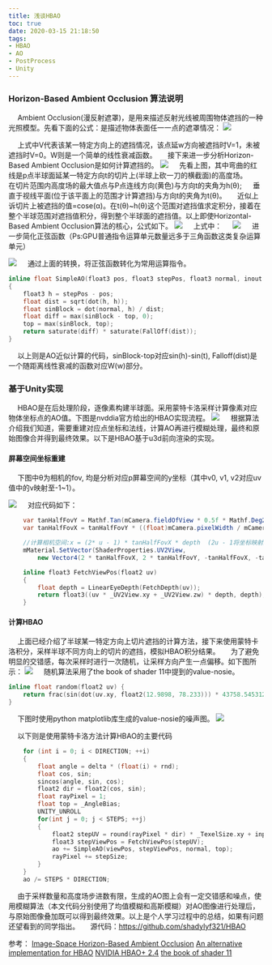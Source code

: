 ```yaml
---
title: 浅谈HBAO
toc: true
date: 2020-03-15 21:18:50
tags:
- HBAO
- AO
- PostProcess
- Unity
---
```

### Horizon-Based Ambient Occlusion 算法说明
&emsp; Ambient Occlusion(漫反射遮罩)，是用来描述反射光线被周围物体遮挡的一种光照模型。先看下面的公式：是描述物体表面任一一点的遮罩情况：
![](/images/HBAO/1.png)
<!-- more -->
&emsp; 上式中V代表该某一特定方向上的遮挡情况，该点延w方向被遮挡时V=1，未被遮挡时V=0。W则是一个简单的线性衰减函数。
&emsp; 接下来进一步分析Horizon-Based Ambient Occlusion是如何计算遮挡的。
![](/images/HBAO/2.png)
&emsp; 先看上图，其中弯曲的红线是p点半球面延某一特定方向t的切片上(半球上砍一刀的横截面)的高度场。
&emsp; 在切片范围内高度场的最大值点与P点连线方向(黄色)与方向t的夹角为h(θ); 
&emsp; 垂直于视线平面(位于该平面上的范围才计算遮挡)与方向t的夹角为t(θ)。
&emsp; 近似上诉切片上被遮挡的值=cose(α)。在t(θ)~h(θ)这个范围对遮挡值求定积分，接着在整个半球范围对遮挡值积分，得到整个半球面的遮挡值。以上即使Horizontal-Based Ambient Occlusion算法的核心，公式如下。
![](/images/HBAO/3.png)
&emsp; 上式中：
&emsp; ![](/images/HBAO/4.png)
&emsp; 进一步简化正弦函数（Ps:GPU普通指令运算单元数量远多于三角函数这类复杂运算单元）

![](/images/HBAO/5.png)
&emsp; 通过上面的转换，将正弦函数转化为常用运算指令。
````c++
inline float SimpleAO(float3 pos, float3 stepPos, float3 normal, inout float top)
{
    float3 h = stepPos - pos;
    float dist = sqrt(dot(h, h));
    float sinBlock = dot(normal, h) / dist;
    float diff = max(sinBlock - top, 0);
    top = max(sinBlock, top);
    return saturate(diff) * saturate(FallOff(dist));
}
````
&emsp; 以上则是AO近似计算的代码，sinBlock-top对应sin(h)-sin(t), Falloff(dist)是一个随距离线性衰减的函数对应W(w)部分。
### 基于Unity实现
&emsp; HBAO是在后处理阶段，逐像素构建半球面。采用蒙特卡洛采样计算像素对应物体坐标点的AO值。下图是nvddia官方给出的HBAO实现流程。
![](/images/HBAO/6.png)
&emsp; 根据算法介绍我们知道，需要重建对应点坐标和法线，计算AO再进行模糊处理，最终和原始图像合并得到最终效果。以下是HBAO基于u3d前向渲染的实现。

#### 屏幕空间坐标重建
&emsp; 下图中θ为相机的fov, 均是分析对应p屏幕空间的y坐标（其中v0, v1, v2对应uv值中的v映射至-1~1）。

![](/images/HBAO/7.png)
&emsp; 对应代码如下：
````c#
    var tanHalfFovY = Mathf.Tan(mCamera.fieldOfView * 0.5f * Mathf.Deg2Rad);
    var tanHalfFovX = tanHalfFovY * ((float)mCamera.pixelWidth / mCamera.pixelHeight);

    //计算相机空间:x = (2* u - 1) * tanHalfFovX * depth  (2u - 1将坐标映射到-1,1)
    mMaterial.SetVector(ShaderProperties.UV2View, 
        new Vector4(2 * tanHalfFovX, 2 * tanHalfFovY, -tanHalfFovX, -tanHalfFovY));
````
````c++
    inline float3 FetchViewPos(float2 uv)
    {
        float depth = LinearEyeDepth(FetchDepth(uv));
        return float3((uv * _UV2View.xy + _UV2View.zw) * depth, depth);
    }
````
#### 计算HBAO
&emsp; 上面已经介绍了半球某一特定方向上切片遮挡的计算方法，接下来使用蒙特卡洛积分，采样半球不同方向上的切片的遮挡，模拟HBAO积分结果。
&emsp; 为了避免明显的交错感，每次采样时进行一次随机，让采样方向产生一点偏移。如下图所示：
![](/images/HBAO/8.png)
&emsp; 随机算法采用了the book of shader 11中提到的value-nosie。
````c++
inline float random(float2 uv) {
    return frac(sin(dot(uv.xy, float2(12.9898, 78.233))) * 43758.5453123);
}
````
&emsp; 下图时使用python matplotlib库生成的value-nosie的噪声图。
![](/images/HBAO/9.png)

&emsp; 以下则是使用蒙特卡洛方法计算HBAO的主要代码
````c++
    for (int i = 0; i < DIRECTION; ++i)
    {
        float angle = delta * (float(i) + rnd);
        float cos, sin;
        sincos(angle, sin, cos);
        float2 dir = float2(cos, sin);
        float rayPixel = 1;
        float top = _AngleBias;
        UNITY_UNROLL
        for(int j = 0; j < STEPS; ++j)
        {
            float2 stepUV = round(rayPixel * dir) * _TexelSize.xy + input.uv;
            float3 stepViewPos = FetchViewPos(stepUV);
            ao += SimpleAO(viewPos, stepViewPos, normal, top);
            rayPixel += stepSize;
        }
    }
    ao /= STEPS * DIRECTION;
`````
&emsp; 由于采样数量和高度场步进数有限，生成的AO图上会有一定交错感和噪点，使用模糊算法（本文代码分别使用了均值模糊和高斯模糊）对AO图像进行处理后，与原始图像叠加既可以得到最终效果。以上是个人学习过程中的总结，如果有问题还望看到的同学指出。
&emsp; 源代码：https://github.com/shadylyf321/HBAO

参考：
[Image-Space Horizon-Based Ambient Occlusion](http://citeseerx.ist.psu.edu/viewdoc/download?doi=10.1.1.214.6686&rep=rep1&type=pdf)
[An alternative implementation for HBAO](https://www.derschmale.com/2013/12/20/an-alternative-implementation-for-hbao-2/)
[NVIDIA HBAO+ 2.4](https://docs.nvidia.com/gameworks/content/gameworkslibrary/visualfx/hbao/product.html)
[the book of shader 11](https://thebookofshaders.com/11/)
